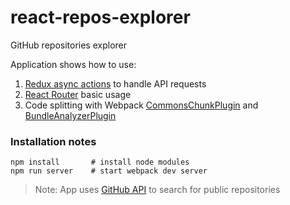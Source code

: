 # react-repos-explorer
GitHub repositories explorer

Application shows how to use:
1. [Redux async actions](http://redux.js.org/docs/advanced/AsyncActions.html) to handle API requests
2. [React Router](https://reacttraining.com/react-router/web/guides/quick-start) basic usage
3. Code splitting with Webpack [CommonsChunkPlugin](https://webpack.js.org/guides/code-splitting-libraries/) 
and [BundleAnalyzerPlugin](https://www.npmjs.com/package/webpack-bundle-analyzer)

### Installation notes
```
npm install       # install node modules
npm run server    # start webpack dev server
```

> Note: App uses [GitHub API](https://developer.github.com/v3/) to search for public repositories
